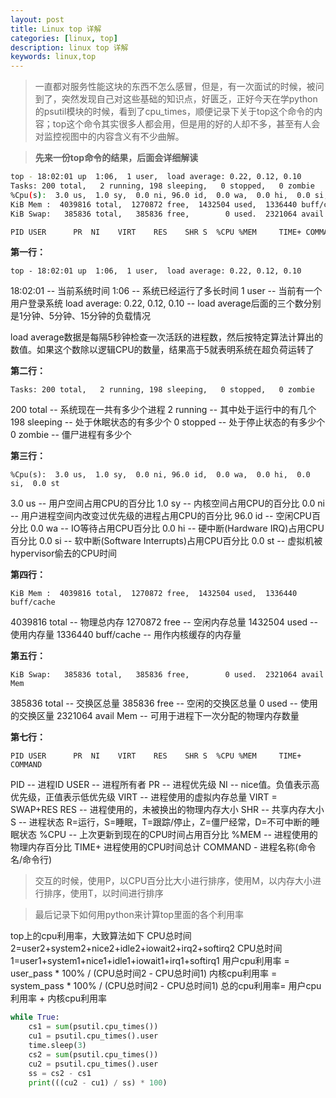 ```yaml
---
layout: post
title: Linux top 详解
categories: [linux, top]
description: linux top 详解
keywords: linux,top
---
```


> 一直都对服务性能这块的东西不怎么感冒，但是，有一次面试的时候，被问到了，突然发现自己对这些基础的知识点，好匮乏，正好今天在学python的psutil模块的时候，看到了cpu_times，顺便记录下关于top这个命令的内容；top这个命令其实很多人都会用，但是用的好的人却不多，甚至有人会对监控视图中的内容含义有不少曲解。

<!--more-->


> **先来一份top命令的结果，后面会详细解读**

```bash
top - 18:02:01 up  1:06,  1 user,  load average: 0.22, 0.12, 0.10
Tasks: 200 total,   2 running, 198 sleeping,   0 stopped,   0 zombie
%Cpu(s):  3.0 us,  1.0 sy,  0.0 ni, 96.0 id,  0.0 wa,  0.0 hi,  0.0 si,  0.0 st
KiB Mem :  4039816 total,  1270872 free,  1432504 used,  1336440 buff/cache
KiB Swap:   385836 total,   385836 free,        0 used.  2321064 avail Mem

PID USER      PR  NI    VIRT    RES    SHR S  %CPU %MEM     TIME+ COMMAND   
```

**第一行：**

`top - 18:02:01 up  1:06,  1 user,  load average: 0.22, 0.12, 0.10`

18:02:01 -- 当前系统时间
1:06 -- 系统已经运行了多长时间
1 user -- 当前有一个用户登录系统
load average: 0.22, 0.12, 0.10 -- load average后面的三个数分别是1分钟、5分钟、15分钟的负载情况

load average数据是每隔5秒钟检查一次活跃的进程数，然后按特定算法计算出的数值。如果这个数除以逻辑CPU的数量，结果高于5就表明系统在超负荷运转了

**第二行：**

`Tasks: 200 total,   2 running, 198 sleeping,   0 stopped,   0 zombie`

200 total -- 系统现在一共有多少个进程
2 running -- 其中处于运行中的有几个
198 sleeping -- 处于休眠状态的有多少个
0 stopped -- 处于停止状态的有多少个
0 zombie -- 僵尸进程有多少个

**第三行：**

`%Cpu(s):  3.0 us,  1.0 sy,  0.0 ni, 96.0 id,  0.0 wa,  0.0 hi,  0.0 si,  0.0 st`

3.0 us -- 用户空间占用CPU的百分比
1.0 sy -- 内核空间占用CPU的百分比
0.0 ni -- 用户进程空间内改变过优先级的进程占用CPU的百分比
96.0 id -- 空闲CPU百分比
0.0 wa -- IO等待占用CPU百分比
0.0 hi -- 硬中断(Hardware IRQ)占用CPU百分比
0.0 si -- 软中断(Software Interrupts)占用CPU百分比
0.0 st -- 虚拟机被hypervisor偷去的CPU时间

**第四行：**

`KiB Mem :  4039816 total,  1270872 free,  1432504 used,  1336440 buff/cache`

4039816 total -- 物理总内存
1270872 free -- 空闲内存总量
1432504 used -- 使用内存量
1336440 buff/cache -- 用作内核缓存的内存量

**第五行：**

`KiB Swap:   385836 total,   385836 free,        0 used.  2321064 avail Mem`

385836 total -- 交换区总量
385836 free -- 空闲的交换区总量
0 used -- 使用的交换区量
2321064 avail Mem -- 可用于进程下一次分配的物理内存数量

**第七行：**

`PID USER      PR  NI    VIRT    RES    SHR S  %CPU %MEM     TIME+ COMMAND`

PID -- 进程ID
USER -- 进程所有者
PR -- 进程优先级
NI -- nice值。负值表示高优先级，正值表示低优先级
VIRT -- 进程使用的虚拟内存总量 VIRT = SWAP+RES
RES -- 进程使用的，未被换出的物理内存大小
SHR -- 共享内存大小
S -- 进程状态 R=运行，S=睡眠，T=跟踪/停止，Z=僵尸经常，D=不可中断的睡眠状态
%CPU -- 上次更新到现在的CPU时间占用百分比
%MEM -- 进程使用的物理内存百分比
TIME+ 进程使用的CPU时间总计
COMMAND - 进程名称(命令名/命令行)


> 交互的时候，使用P，以CPU百分比大小进行排序，使用M，以内存大小进行排序，使用T，以时间进行排序


> 最后记录下如何用python来计算top里面的各个利用率

top上的cpu利用率，大致算法如下
CPU总时间2=user2+system2+nice2+idle2+iowait2+irq2+softirq2
CPU总时间1=user1+system1+nice1+idle1+iowait1+irq1+softirq1
用户cpu利用率 = user_pass * 100% / (CPU总时间2 - CPU总时间1)
内核cpu利用率 = system_pass * 100% / (CPU总时间2 - CPU总时间1)
总的cpu利用率= 用户cpu利用率 + 内核cpu利用率


```python
while True:
    cs1 = sum(psutil.cpu_times())
    cu1 = psutil.cpu_times().user
    time.sleep(3)
    cs2 = sum(psutil.cpu_times())
    cu2 = psutil.cpu_times().user
    ss = cs2 - cs1
    print(((cu2 - cu1) / ss) * 100)
```
